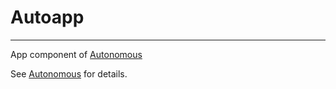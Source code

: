 # Autoapp

---

App component of [Autonomous](https://github.com/Sallenmoore/autonomous)

See [Autonomous](https://github.com/Sallenmoore/autonomous) for details.